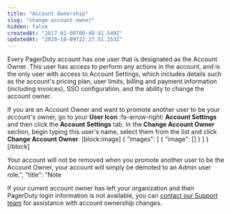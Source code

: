 ```yaml
---
title: "Account Ownership"
slug: "change-account-owner"
hidden: false
createdAt: "2017-02-08T00:40:41.549Z"
updatedAt: "2020-10-09T22:27:51.253Z"
---
```

Every PagerDuty account has one user that is designated as the Account Owner. This user has access to perform any actions in the account, and is the only user with access to Account Settings, which includes details such as the account's pricing plan, user limits, billing and payment information (including invoices), SSO configuration, and the ability to change the account owner.

If you are an Account Owner and want to promote another user to be your account's owner, go to your **User Icon** :fa-arrow-right: **Account Settings** and then click the **Account Settings** tab. In the **Change Account Owner** section, begin typing this user's name, select them from the list and click **Change Account Owner**.
[block:image]
{
  "images": [
    {
      "image": []
    }
  ]
}
[/block]


<Callout type="info" title="Info">
Your account will not be removed when you promote another user to be the Account Owner, your account will simply be demoted to an Admin user role.",
  "title": "Note
</Callout>


If your current account owner has left your organization and their PagerDuty login information is not available, you can [contact our Support team](mailto:support@pagerduty.com) for assistance with account ownership changes.